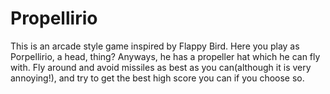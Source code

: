 # Propellirio
This is an arcade style game inspired by Flappy Bird. Here you play as Porpellirio, a head, thing? Anyways, he has a propeller hat which he can fly with. Fly around and avoid missiles as best as you can(although it is very annoying!), and try to get the best high score you can if you choose so.
